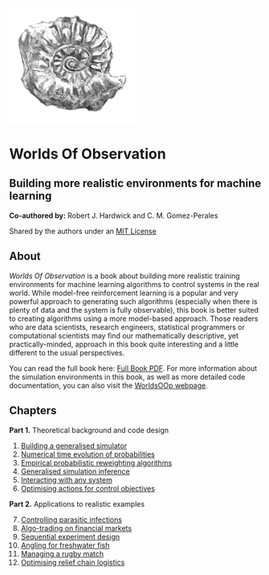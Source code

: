 <img src="images/ammonite.png" alt="ammonite" width="250"/>

# Worlds Of Observation

## Building more realistic environments for machine learning

**Co-authored by:** Robert J. Hardwick and C. M. Gomez-Perales

Shared by the authors under an [MIT License](LICENSE)

## About

_Worlds Of Observation_ is a book about building more realistic training environments for machine learning algorithms to control systems in the real world. While model-free reinforcement learning is a popular and very powerful approach to generating such algorithms (especially when there is plenty of data and the system is fully observable), this book is better suited to creating algorithms using a more model-based approach. Those readers who are data scientists, research engineers, statistical programmers or computational scientists may find our mathematically descriptive, yet practically-minded, approach in this book quite interesting and a little different to the usual perspectives.

You can read the full book here: [Full Book PDF](book.pdf). For more information about the simulation environments in this book, as well as more detailed code documentation, you can also visit the [WorldsOOp webpage](https://worldsoop.github.io/).

## Chapters

**Part 1.** Theoretical background and code design

1. [Building a generalised simulator](building_a_generalised_simulator/chapter.pdf)
2. [Numerical time evolution of probabilities](numerical_time_evolution_of_probabilities/chapter.pdf)
3. [Empirical probabilistic reweighting algorithms](empirical_probabilistic_reweighting_algorithms/chapter.pdf)
4. [Generalised simulation inference](generalised_simulation_inference/chapter.pdf)
5. [Interacting with any system](interacting_with_any_system/chapter.pdf)
6. [Optimising actions for control objectives](optimising_actions_for_control_objectives/chapter.pdf)

**Part 2.** Applications to realistic examples

7. [Controlling parasitic infections](controlling_parasitic_infections/chapter.pdf)
8. [Algo-trading on financial markets](algo_trading_on_financial_markets/chapter.pdf)
9. [Sequential experiment design](sequential_experiment_design/chapter.pdf)
10. [Angling for freshwater fish](angling_for_freshwater_fish/chapter.pdf)
11. [Managing a rugby match](managing_a_rugby_match/chapter.pdf)
12. [Optimising relief chain logistics](optimising_relief_chain_logistics/chapter.pdf)